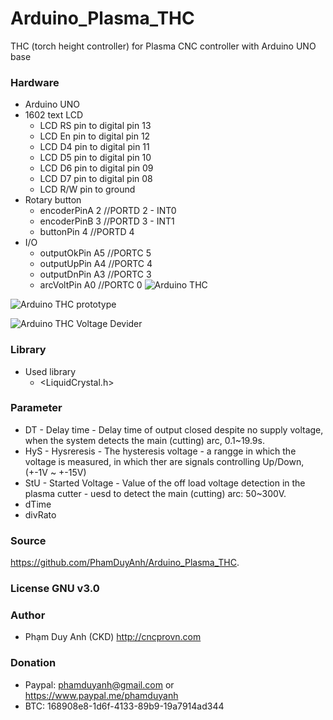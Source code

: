 # Arduino_Plasma_THC
THC (torch height controller) for Plasma CNC controller with Arduino UNO base 

### Hardware
  - Arduino UNO
  - 1602 text LCD
    * LCD RS pin to digital pin 13
    * LCD En pin to digital pin 12
    * LCD D4 pin to digital pin 11
    * LCD D5 pin to digital pin 10
    * LCD D6 pin to digital pin 09
    * LCD D7 pin to digital pin 08
    * LCD R/W pin to ground
  - Rotary button
    * encoderPinA     2 //PORTD 2 - INT0
    * encoderPinB     3 //PORTD 3 - INT1
    * buttonPin       4 //PORTD 4
  - I/O
    * outputOkPin     A5 //PORTC 5
    * outputUpPin     A4 //PORTC 4
    * outputDnPin     A3 //PORTC 3
    * arcVoltPin      A0 //PORTC 0
![Arduino THC](https://github.com/PhamDuyAnh/Arduino_Plasma_THC/blob/master/Arduino-THC.jpg)

![Arduino THC prototype](https://github.com/PhamDuyAnh/Arduino_Plasma_THC/blob/master/Arduino-THC-2.jpg)

![Arduino THC Voltage Devider](https://github.com/PhamDuyAnh/Arduino_Plasma_THC/blob/master/Arduino-THC-VD.jpg)

### Library
  - Used library
    * <LiquidCrystal.h>

### Parameter
  - DT  - Delay time - Delay time of output closed despite no supply voltage, when the system detects the main (cutting) arc, 0.1~19.9s.
  - HyS - Hysreresis - The hysteresis voltage - a rangge in which the voltage is measured, in which ther are signals controlling Up/Down, (+-1V ~ +-15V)
  - StU - Started Voltage - Value of the off load voltage detection in the plasma cutter - uesd to detect the main (cutting) arc: 50~300V.
  - dTime
  - divRato


### Source
<https://github.com/PhamDuyAnh/Arduino_Plasma_THC>.

### License GNU v3.0

### Author
  -  Phạm Duy Anh (CKD) http://cncprovn.com

### Donation
  -  Paypal: phamduyanh@gmail.com or https://www.paypal.me/phamduyanh
  -  BTC: 168908e8-1d6f-4133-89b9-19a7914ad344
